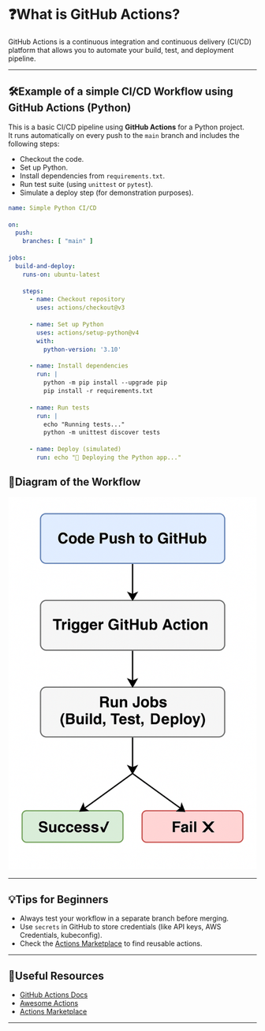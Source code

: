 <!-- omit in toc -->
# ❓What is GitHub Actions?

GitHub Actions is a continuous integration and continuous delivery (CI/CD) platform that allows you to automate your build, test, and deployment pipeline.

---

## 🛠️Example of a simple CI/CD Workflow using GitHub Actions (Python)

This is a basic CI/CD pipeline using **GitHub Actions** for a Python project.  
It runs automatically on every push to the `main` branch and includes the following steps:

- Checkout the code.
- Set up Python.
- Install dependencies from `requirements.txt`.
- Run test suite (using `unittest` or `pytest`).
- Simulate a deploy step (for demonstration purposes).

```yaml
name: Simple Python CI/CD

on:
  push:
    branches: [ "main" ]

jobs:
  build-and-deploy:
    runs-on: ubuntu-latest

    steps:
      - name: Checkout repository
        uses: actions/checkout@v3

      - name: Set up Python
        uses: actions/setup-python@v4
        with:
          python-version: '3.10'

      - name: Install dependencies
        run: |
          python -m pip install --upgrade pip
          pip install -r requirements.txt

      - name: Run tests
        run: |
          echo "Running tests..."
          python -m unittest discover tests

      - name: Deploy (simulated)
        run: echo "🚀 Deploying the Python app..."
```

## 🧠Diagram of the Workflow

<div align="center">
  <img src="../resources/images/github-actions-workflow.png" alt="GitHub Actions Workflow Diagram" width="700">
</div>

---

## 💡Tips for Beginners

- Always test your workflow in a separate branch before merging.
- Use `secrets` in GitHub to store credentials (like API keys, AWS Credentials, kubeconfig).
- Check the [Actions Marketplace](https://github.com/marketplace?type=actions) to find reusable actions.

---

## 📖Useful Resources

- [GitHub Actions Docs](https://docs.github.com/en/actions)
- [Awesome Actions](https://github.com/sdras/awesome-actions)
- [Actions Marketplace](https://github.com/marketplace?type=actions)

---
